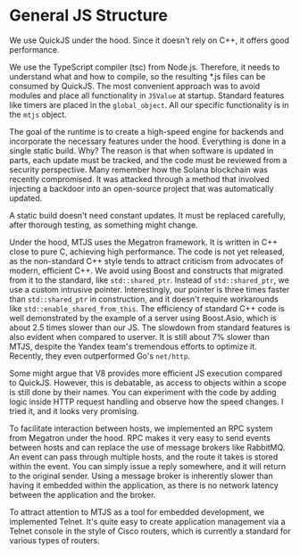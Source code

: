 # General JS Structure

We use QuickJS under the hood. Since it doesn't rely on C++, it offers good performance.

We use the TypeScript compiler (tsc) from Node.js. Therefore, it needs to understand what and how to compile, so the resulting *.js files can be consumed by QuickJS. The most convenient approach was to avoid modules and place all functionality in `JSValue` at startup. Standard features like timers are placed in the `global_object`. All our specific functionality is in the `mtjs` object.

The goal of the runtime is to create a high-speed engine for backends and incorporate the necessary features under the hood. Everything is done in a single static build. Why? The reason is that when software is updated in parts, each update must be tracked, and the code must be reviewed from a security perspective. Many remember how the Solana blockchain was recently compromised. It was attacked through a method that involved injecting a backdoor into an open-source project that was automatically updated.

A static build doesn't need constant updates. It must be replaced carefully, after thorough testing, as something might change.

Under the hood, MTJS uses the Megatron framework. It is written in C++ close to pure C, achieving high performance. The code is not yet released, as the non-standard C++ style tends to attract criticism from advocates of modern, efficient C++. We avoid using Boost and constructs that migrated from it to the standard, like `std::shared_ptr`. Instead of `std::shared_ptr`, we use a custom intrusive pointer. Interestingly, our pointer is three times faster than `std::shared_ptr` in construction, and it doesn't require workarounds like `std::enable_shared_from_this`. The efficiency of standard C++ code is well demonstrated by the example of a server using Boost.Asio, which is about 2.5 times slower than our JS. The slowdown from standard features is also evident when compared to userver. It is still about 7% slower than MTJS, despite the Yandex team's tremendous efforts to optimize it. Recently, they even outperformed Go's `net/http`.

Some might argue that V8 provides more efficient JS execution compared to QuickJS. However, this is debatable, as access to objects within a scope is still done by their names. You can experiment with the code by adding logic inside HTTP request handling and observe how the speed changes. I tried it, and it looks very promising.

To facilitate interaction between hosts, we implemented an RPC system from Megatron under the hood. RPC makes it very easy to send events between hosts and can replace the use of message brokers like RabbitMQ. An event can pass through multiple hosts, and the route it takes is stored within the event. You can simply issue a reply somewhere, and it will return to the original sender. Using a message broker is inherently slower than having it embedded within the application, as there is no network latency between the application and the broker.

To attract attention to MTJS as a tool for embedded development, we implemented Telnet. It's quite easy to create application management via a Telnet console in the style of Cisco routers, which is currently a standard for various types of routers.